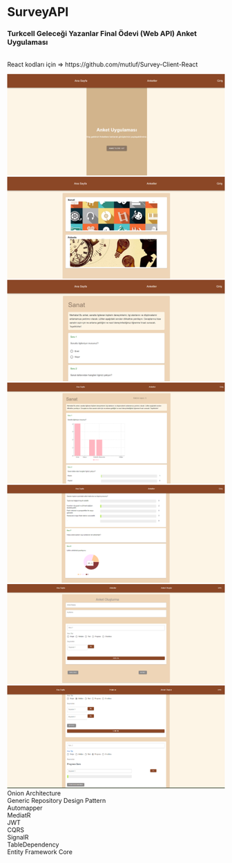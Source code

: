 # SurveyAPI
### Turkcell Geleceği Yazanlar Final Ödevi (Web API) Anket Uygulaması
<br/>
React kodları için => https://github.com/mutluf/Survey-Client-React

![image.png](https://github.com/mutluf/Survey-API/blob/master/image.png)
<br/>
![surveys.png](https://github.com/mutluf/Survey-API/blob/master/surveys.png)
<br/>
![art.png](https://github.com/mutluf/Survey-API/blob/master/art.png)
<br/>
![result1.png](https://github.com/mutluf/Survey-API/blob/master/result1.png)
<br/>
![result2.png](https://github.com/mutluf/Survey-API/blob/master/result2.png)
<br/>
![create.png](https://github.com/mutluf/Survey-API/blob/master/create.png)
<br/>
![create2.png](https://github.com/mutluf/Survey-API/blob/master/create2.png)
<br/>
 Onion Architecture
 <br/>
 Generic Repository Design Pattern
 <br/>
 Automapper
 <br/>
 MediatR
 <br/>
 JWT
 <br/>
 CQRS
 <br/>
 SignalR
 <br/>
 TableDependency
 <br/>
 Entity Framework Core
